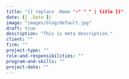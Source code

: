 ```yaml
---
title: "{{ replace .Name "-" " " | title }}"
date: {{ .Date }}
image: "images/blog/default.jpg"
draft: true
description: "This is meta description."
client: ""
firm: ""
project-type: ""
role-and-responsibilities: ""
program-and-skills: ""
project-date: ""
---
```

